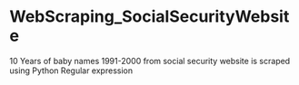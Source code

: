 # WebScraping_SocialSecurityWebsite
10 Years of baby names 1991-2000 from social security website is scraped using Python Regular expression
